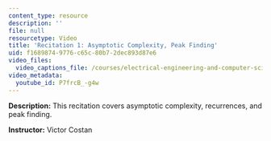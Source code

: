 ```yaml
---
content_type: resource
description: ''
file: null
resourcetype: Video
title: 'Recitation 1: Asymptotic Complexity, Peak Finding'
uid: f1689874-9776-c65c-80b7-2dec893d87e6
video_files:
  video_captions_file: /courses/electrical-engineering-and-computer-science/6-006-introduction-to-algorithms-fall-2011/recitation-videos/recitation-1-asymptotic-complexity-peak-finding/P7frcB_-g4w.vtt
video_metadata:
  youtube_id: P7frcB_-g4w
---
```


**Description:** This recitation covers asymptotic complexity, recurrences, and peak finding.

**Instructor:** Victor Costan